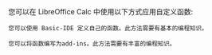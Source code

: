 您可以在 LibreOffice Calc 中使用以下方式应用自定义函数:

    您可以使用 Basic-IDE 定义自己的函数。此方法需要有基本的编程知识。

    您可以将函数编写为add-ins。此方法需要有丰富的编程知识。
